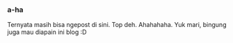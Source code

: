 ### a-ha

Ternyata masih bisa ngepost di sini. Top deh. Ahahahaha. Yuk mari, bingung juga mau diapain ini blog :D

<!-- {"time": "2010-08-15 08:39:25", "title": "a-ha"} -->
